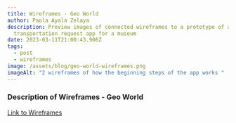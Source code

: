 ```yaml
---
title: Wireframes - Geo World
author: Paola Ayala Zelaya
description: Preview images of connected wireframes to a prototype of an
  transportation request app for a museum
date: 2023-03-11T21:00:43.906Z
tags:
  - post
  - wireframes
image: /assets/blog/geo-world-wireframes.png
imageAlt: "2 wireframes of how the beginning steps of the app works "
---
```

### D﻿escription of Wireframes - Geo World

[L﻿ink to Wireframes](https://xd.adobe.com/view/d53f0681-39e8-4750-a448-1648aa1a8a0d-806c/)